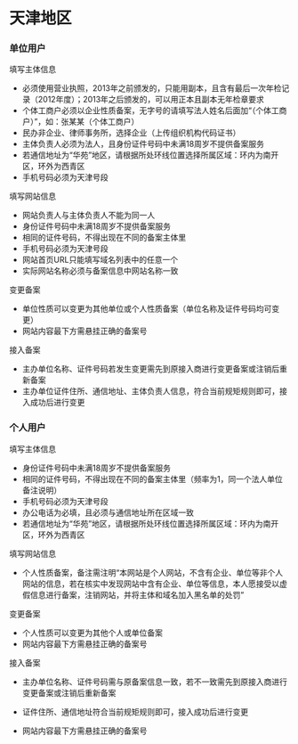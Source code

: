 # 天津地区

### 单位用户

填写主体信息
* 必须使用营业执照，2013年之前颁发的，只能用副本，且含有最后一次年检记录（2012年度）；2013年之后颁发的，可以用正本且副本无年检章要求
* 个体工商户必须以企业性质备案，无字号的请填写法人姓名后面加“（个体工商户）”，如：张某某（个体工商户）
* 民办非企业、律师事务所，选择企业（上传组织机构代码证书）
* 主体负责人必须为法人，且身份证件号码中未满18周岁不提供备案服务
* 若通信地址为“华苑”地区，请根据所处环线位置选择所属区域：环内为南开区，环外为西青区
* 手机号码必须为天津号段

填写网站信息
* 网站负责人与主体负责人不能为同一人
* 身份证件号码中未满18周岁不提供备案服务
* 相同的证件号码，不得出现在不同的备案主体里
* 手机号码必须为天津号段
* 网站首页URL只能填写域名列表中的任意一个
* 实际网站名称必须与备案信息中网站名称一致

变更备案
* 单位性质可以变更为其他单位或个人性质备案（单位名称及证件号码均可变更）
* 网站内容最下方需悬挂正确的备案号

接入备案

* 主办单位名称、证件号码若发生变更需先到原接入商进行变更备案或注销后重新备案
* 主办单位证件住所、通信地址、主体负责人信息，符合当前规矩规则即可，接入成功后进行变更

### 个人用户

填写主体信息

* 身份证件号码中未满18周岁不提供备案服务
* 相同的证件号码，不得出现在不同的备案主体里（频率为1，同一个法人单位备注说明）
* 手机号码必须为天津号段
* 办公电话为必填，且必须与通信地址所在区域一致
* 若通信地址为“华苑”地区，请根据所处环线位置选择所属区域：环内为南开区，环外为西青区

填写网站信息

* 个人性质备案，备注需注明“本网站是个人网站，不含有企业、单位等非个人网站的信息，若在核实中发现网站中含有企业、单位等信息，本人愿接受以虚假信息进行备案，注销网站，并将主体和域名加入黑名单的处罚”

变更备案

* 个人性质可以变更为其他个人或单位备案
* 网站内容最下方需悬挂正确的备案号

 
接入备案

* 主办单位名称、证件号码需与原备案信息一致，若不一致需先到原接入商进行变更备案或注销后重新备案
* 证件住所、通信地址符合当前规矩规则即可，接入成功后进行变更
* 网站内容最下方需悬挂正确的备案号

  [1]: n
